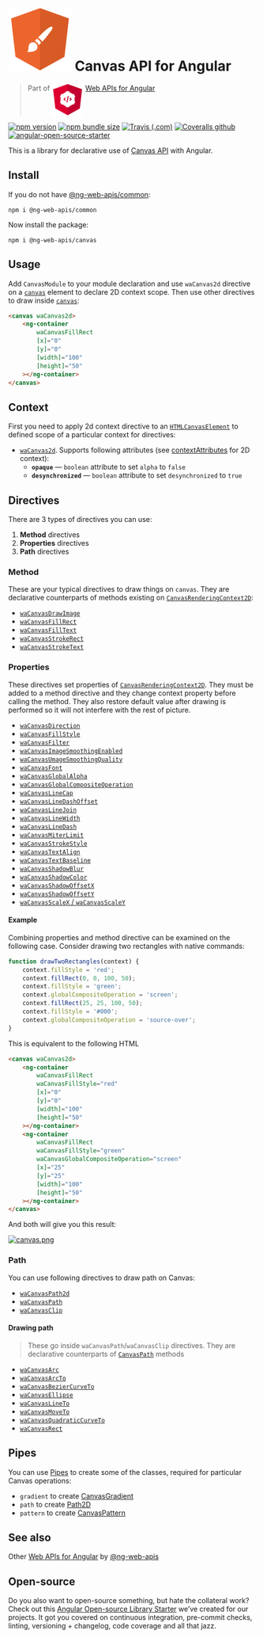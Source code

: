 # ![ng-web-apis logo](projects/demo/src/assets/logo.svg) Canvas API for Angular

> Part of <img src="projects/demo/src/assets/web-api.svg" align="top"> [Web APIs for Angular](https://ng-web-apis.github.io/)

[![npm version](https://img.shields.io/npm/v/@ng-web-apis/canvas.svg)](https://npmjs.com/package/@ng-web-apis/canvas)
[![npm bundle size](https://img.shields.io/bundlephobia/minzip/@ng-web-apis/canvas)](https://bundlephobia.com/result?p=@ng-web-apis/canvas)
[![Travis (.com)](https://img.shields.io/travis/com/ng-web-apis/canvas)](https://travis-ci.com/ng-web-apis/canvas)
[![Coveralls github](https://img.shields.io/coveralls/github/ng-web-apis/canvas)](https://coveralls.io/github/ng-web-apis/canvas?branch=master)
[![angular-open-source-starter](https://img.shields.io/badge/made%20with-angular--open--source--starter-d81676?logo=angular)](https://github.com/TinkoffCreditSystems/angular-open-source-starter)

This is a library for declarative use of
[Canvas API](https://developer.mozilla.org/en-US/docs/Web/API/Canvas_API) with Angular.

## Install

If you do not have [@ng-web-apis/common](https://github.com/ng-web-apis/common):

```
npm i @ng-web-apis/common
```

Now install the package:

```
npm i @ng-web-apis/canvas
```

## Usage

Add `CanvasModule` to your module declaration and use `waCanvas2d` directive
on a [`canvas`](https://developer.mozilla.org/en-US/docs/Web/HTML/Element/canvas)
element to declare 2D context scope. Then use other directives to draw inside
[`canvas`](https://developer.mozilla.org/en-US/docs/Web/HTML/Element/canvas):

```html
<canvas waCanvas2d>
    <ng-container
        waCanvasFillRect
        [x]="0"
        [y]="0"
        [width]="100"
        [height]="50"
    ></ng-container>
</canvas>
```

## Context

First you need to apply 2d context directive to an [`HTMLCanvasElement`](https://developer.mozilla.org/en-US/docs/Web/API/HTMLCanvasElement)
to defined scope of a particular context for directives:

-   [`waCanvas2d`](https://developer.mozilla.org/en-US/docs/Web/API/CanvasRenderingContext2D). Supports following attributes
    (see [contextAttributes](https://developer.mozilla.org/en-US/docs/Web/API/HTMLCanvasElement/getContext) for 2D context):
    -   **`opaque`** — `boolean` attribute to set `alpha` to `false`
    -   **`desynchronized`** — `boolean` attribute to set `desynchronized` to `true`

## Directives

There are 3 types of directives you can use:

1. **Method** directives
2. **Properties** directives
3. **Path** directives

### Method

These are your typical directives to draw things on `canvas`. They are
declarative counterparts of methods existing on
[`CanvasRenderingContext2D`](https://developer.mozilla.org/en-US/docs/Web/API/CanvasRenderingContext2D):

-   [`waCanvasDrawImage`](https://developer.mozilla.org/en-US/docs/Web/API/CanvasRenderingContext2D/drawImage)
-   [`waCanvasFillRect`](https://developer.mozilla.org/en-US/docs/Web/API/CanvasRenderingContext2D/fillRect)
-   [`waCanvasFillText`](https://developer.mozilla.org/en-US/docs/Web/API/CanvasRenderingContext2D/fillText)
-   [`waCanvasStrokeRect`](https://developer.mozilla.org/en-US/docs/Web/API/CanvasRenderingContext2D/strokeRect)
-   [`waCanvasStrokeText`](https://developer.mozilla.org/en-US/docs/Web/API/CanvasRenderingContext2D/strokeText)

### Properties

These directives set properties of [`CanvasRenderingContext2D`](https://developer.mozilla.org/en-US/docs/Web/API/CanvasRenderingContext2D).
They must be added to a method directive and they change context property before calling the method.
They also restore default value after drawing is performed so it will not interfere with the rest of picture.

-   [`waCanvasDirection`](https://developer.mozilla.org/en-US/docs/Web/API/CanvasRenderingContext2D/direction)
-   [`waCanvasFillStyle`](https://developer.mozilla.org/en-US/docs/Web/API/CanvasRenderingContext2D/fillStyle)
-   [`waCanvasFilter`](https://developer.mozilla.org/en-US/docs/Web/API/CanvasRenderingContext2D/filter)
-   [`waCanvasImageSmoothingEnabled`](https://developer.mozilla.org/en-US/docs/Web/API/CanvasRenderingContext2D/imageSmoothingEnabled)
-   [`waCanvasUmageSmoothingQuality`](https://developer.mozilla.org/en-US/docs/Web/API/CanvasRenderingContext2D/imageSmoothingQuality)
-   [`waCanvasFont`](https://developer.mozilla.org/en-US/docs/Web/API/CanvasRenderingContext2D/font)
-   [`waCanvasGlobalAlpha`](https://developer.mozilla.org/en-US/docs/Web/API/CanvasRenderingContext2D/globalAlpha)
-   [`waCanvasGlobalCompositeOperation`](https://developer.mozilla.org/en-US/docs/Web/API/CanvasRenderingContext2D/globalCompositeOperation)
-   [`waCanvasLineCap`](https://developer.mozilla.org/en-US/docs/Web/API/CanvasRenderingContext2D/lineCap)
-   [`waCanvasLineDashOffset`](https://developer.mozilla.org/en-US/docs/Web/API/CanvasRenderingContext2D/lineDashOffset)
-   [`waCanvasLineJoin`](https://developer.mozilla.org/en-US/docs/Web/API/CanvasRenderingContext2D/lineJoin)
-   [`waCanvasLineWidth`](https://developer.mozilla.org/en-US/docs/Web/API/CanvasRenderingContext2D/lineWidth)
-   [`waCanvasLineDash`](https://developer.mozilla.org/en-US/docs/Web/API/CanvasRenderingContext2D/setLineDash)
-   [`waCanvasMiterLimit`](https://developer.mozilla.org/en-US/docs/Web/API/CanvasRenderingContext2D/miterLimit)
-   [`waCanvasStrokeStyle`](https://developer.mozilla.org/en-US/docs/Web/API/CanvasRenderingContext2D/strokeStyle)
-   [`waCanvasTextAlign`](https://developer.mozilla.org/en-US/docs/Web/API/CanvasRenderingContext2D/textAlign)
-   [`waCanvasTextBaseline`](https://developer.mozilla.org/en-US/docs/Web/API/CanvasRenderingContext2D/textBaseline)
-   [`waCanvasShadowBlur`](https://developer.mozilla.org/en-US/docs/Web/API/CanvasRenderingContext2D/shadowBlur)
-   [`waCanvasShadowColor`](https://developer.mozilla.org/en-US/docs/Web/API/CanvasRenderingContext2D/shadowColor)
-   [`waCanvasShadowOffsetX`](https://developer.mozilla.org/en-US/docs/Web/API/CanvasRenderingContext2D/shadowOffsetX)
-   [`waCanvasShadowOffsetY`](https://developer.mozilla.org/en-US/docs/Web/API/CanvasRenderingContext2D/shadowOffsetY)
-   [`waCanvasScaleX` / `waCanvasScaleY`](https://developer.mozilla.org/en-US/docs/Web/API/CanvasRenderingContext2D/scale)

#### Example

Combining properties and method directive can be examined on the following case.
Consider drawing two rectangles with native commands:

```javascript
function drawTwoRectangles(context) {
    context.fillStyle = 'red';
    context.fillRect(0, 0, 100, 50);
    context.fillStyle = 'green';
    context.globalCompositeOperation = 'screen';
    context.fillRect(25, 25, 100, 50);
    context.fillStyle = '#000';
    context.globalCompositeOperation = 'source-over';
}
```

This is equivalent to the following HTML

```html
<canvas waCanvas2d>
    <ng-container
        waCanvasFillRect
        waCanvasFillStyle="red"
        [x]="0"
        [y]="0"
        [width]="100"
        [height]="50"
    ></ng-container>
    <ng-container
        waCanvasFillRect
        waCanvasFillStyle="green"
        waCanvasGlobalCompositeOperation="screen"
        [x]="25"
        [y]="25"
        [width]="100"
        [height]="50"
    ></ng-container>
</canvas>
```

And both will give you this result:

[![canvas.png](https://i.postimg.cc/MZf2XV83/canvas.png)](https://postimg.cc/7b4QWChS)

### Path

You can use following directives to draw path on Canvas:

-   [`waCanvasPath2d`](https://developer.mozilla.org/en-US/docs/Web/API/Path2D)
-   [`waCanvasPath`](https://developer.mozilla.org/en-US/docs/Web/API/CanvasRenderingContext2D/beginPath)
-   [`waCanvasClip`](https://developer.mozilla.org/en-US/docs/Web/API/CanvasRenderingContext2D/clip)

#### Drawing path

> These go inside `waCanvasPath`/`waCanvasClip` directives. They are declarative
> counterparts of [`CanvasPath`](https://github.com/microsoft/TypeScript/blob/master/lib/lib.dom.d.ts#L3360) methods

-   [`waCanvasArc`](https://developer.mozilla.org/en-US/docs/Web/API/CanvasRenderingContext2D/arc)
-   [`waCanvasArcTo`](https://developer.mozilla.org/en-US/docs/Web/API/CanvasRenderingContext2D/arcTo)
-   [`waCanvasBezierCurveTo`](https://developer.mozilla.org/en-US/docs/Web/API/CanvasRenderingContext2D/bezierCurveTo)
-   [`waCanvasEllipse`](https://developer.mozilla.org/en-US/docs/Web/API/CanvasRenderingContext2D/ellipse)
-   [`waCanvasLineTo`](https://developer.mozilla.org/en-US/docs/Web/API/CanvasRenderingContext2D/lineTo)
-   [`waCanvasMoveTo`](https://developer.mozilla.org/en-US/docs/Web/API/CanvasRenderingContext2D/moveTo)
-   [`waCanvasQuadraticCurveTo`](https://developer.mozilla.org/en-US/docs/Web/API/CanvasRenderingContext2D/quadraticCurveTo)
-   [`waCanvasRect`](https://developer.mozilla.org/en-US/docs/Web/API/CanvasRenderingContext2D/rect)

## Pipes

You can use [Pipes](https://angular.io/guide/pipes) to create some of the
classes, required for particular Canvas operations:

-   `gradient` to create [CanvasGradient](https://developer.mozilla.org/en-US/docs/Web/API/CanvasGradient)
-   `path` to create [Path2D](https://developer.mozilla.org/en-US/docs/Web/API/Path2D)
-   `pattern` to create [CanvasPattern](https://developer.mozilla.org/en-US/docs/Web/API/CanvasPattern)

## See also

Other [Web APIs for Angular](https://ng-web-apis.github.io/) by [@ng-web-apis](https://github.com/ng-web-apis)

## Open-source

Do you also want to open-source something, but hate the collateral work?
Check out this [Angular Open-source Library Starter](https://github.com/TinkoffCreditSystems/angular-open-source-starter)
we’ve created for our projects. It got you covered on continuous integration,
pre-commit checks, linting, versioning + changelog, code coverage and all that jazz.
